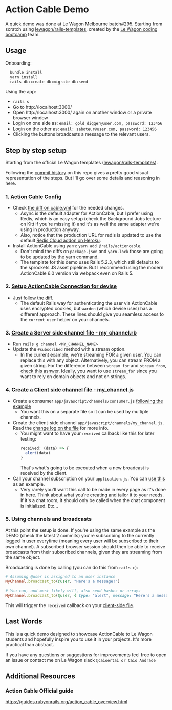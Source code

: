 # Action Cable Demo

A quick demo was done at Le Wagon Melbourne batch#295. Starting from scratch using [lewagon/rails-templates](https://github.com/lewagon/rails-templates), created by the [Le Wagon coding bootcamp](https://www.lewagon.com) team.

## Usage
Onboarding:
```bash
  bundle install
  yarn install
  rails db:create db:migrate db:seed
```
Using the app:
- `rails s`
- Go to http://localhost:3000/
- Open http://localhost:3000/ again on another window or a private browser window
- Login on one side as: `email: gold_digger@user.com, password: 123456`
- Login on the other as: `email: saboteur@user.com, password: 123456`
- Clicking the buttons broadcasts a message to the relevant users.

## Step by step setup
Starting from the official Le Wagon templates ([lewagon/rails-templates](https://github.com/lewagon/rails-templates)).

Following the [commit history](https://github.com/caioertai/action-cable-demo/commits/batch-295) on this repo gives a pretty good visual representation of the steps. But I'll go over some details and reasoning in here.

### 1. [Action Cable Config](https://github.com/caioertai/action-cable-demo/commit/0635d495191f610b87e9507b04fc65dac88178a8)
- Check [the diff on cable.yml](https://github.com/caioertai/action-cable-demo/commit/0635d495191f610b87e9507b04fc65dac88178a8#diff-28d817d42286743ad34416c4ae612dbf) for the needed changes.
  - Async is the default adapter for ActionCable, but I prefer using Redis, which is an easy setup (check the Background Jobs lecture on Kitt if you're missing it) and it's as well the same adapter we're using in production anyway.
  - Also, notice that the production URL for redis is updated to use the default [Redis Cloud addon on Heroku](https://elements.heroku.com/addons/rediscloud).
- Install ActionCable using yarn: `yarn add @rails/actioncable`.
  - Don't mind the diffs on `package.json` and `yarn.lock` those are going to be updated by the yarn command.
  - The template for this demo uses Rails 5.2.3, which still defaults to the sprockets JS asset pipeline. But I recommend using the modern ActionCable 6.0 version via webpack even on Rails 5.

### 2. [Setup ActionCable Connection for devise](https://github.com/caioertai/action-cable-demo/commit/e674162dd29f140fbdeb76b91a4897af0766ce73)
- Just [follow the diff](https://github.com/caioertai/action-cable-demo/commit/e674162dd29f140fbdeb76b91a4897af0766ce73#diff-915d99197df5caa102c51760df5a7029).
  - The default Rails way for authenticating the user via ActionCable uses encrypted cookies, but `warden` (which devise uses) has a different approach. These lines should give you seamless access to the `current_user` helper on your channels.

### 3. [Create a Server side channel file - my_channel.rb](https://github.com/caioertai/action-cable-demo/commit/d39fca60880f0160f55691c64d778ab66bd4cd4f)
- Run `rails g channel <MY_CHANNEL_NAME>`
- Update the `#subscribed` method with a stream option.
  - In the current example, we're streaming FOR a given user. You can replace this with any object. Alternatively, you can stream FROM a given string. For the difference between `stream_for` and `stream_from`, [check this asnwer](https://stackoverflow.com/questions/39002150/what-is-the-difference-between-stream-from-and-stream-for-in-actioncable). Ideally, you want to use `stream_for` since you want to rely on domain objects and not on strings.

### 4. [Create a Client side channel file - my_channel.js](https://github.com/caioertai/action-cable-demo/commit/a87aa4d071ca2d80584a89f6e7fbaf4b8eed1848)
- Create a consumer `app/javascript/channels/consumer.js` [following the example](https://github.com/caioertai/action-cable-demo/commit/a87aa4d071ca2d80584a89f6e7fbaf4b8eed1848#diff-30a69433d2c6c09d378710becb60d2de)
  - You want this on a separate file so it can be used by multiple channels.
- Create the client-side channel `app/javascript/channels/my_channel.js`. Read the [change log on the file](https://github.com/caioertai/action-cable-demo/commit/a87aa4d071ca2d80584a89f6e7fbaf4b8eed1848#diff-2e6ec126c0372a81d04053af6e862486) for more info.
  - You might want to have your `received` callback like this for later testing:
    ```javascript
    received: (data) => {
      alert(data)
    }
    ```
    That's what's going to be executed when a new broadcast is received by the client.
- Call your channel subscription on your `application.js`. You can [use this](https://github.com/caioertai/action-cable-demo/commit/a87aa4d071ca2d80584a89f6e7fbaf4b8eed1848#diff-c0a98e77a42efd669302853444d5c362) as an example.
  - Very rarely you'll want this call to be made in every page as it's done in here. Think about what you're creating and tailor it to your needs. If it's a chat room, it should only be called when the chat component is initialized. Etc...

### 5. Using channels and broadcasts
At this point the setup is done. If you're using the same example as the DEMO (check the latest 2 commits) you're subscribing to the currently logged in user everytime (meaning every user will be subscribed to their own channel). A subscribed browser session should then be able to receive broadcasts from their subscribed channels, given they are streaming from the same object.

Broadcasting is done by calling (you can do this from `rails c`):
```ruby
# Assuming @user is assigned to an user instance
MyChannel.broadcast_to(@user, "Here's a message!")

# You can, and most likely will, also send hashes or arrays
MyChannel.broadcast_to(@user, { type: "alert", message: "Here's a message!" }) # Curly braces for clarity. Avoid them.
```

This will trigger the `received` callback on your [client-side file](https://github.com/caioertai/action-cable-demo/commit/a87aa4d071ca2d80584a89f6e7fbaf4b8eed1848#diff-2e6ec126c0372a81d04053af6e862486).

## Last Words
This is a quick demo designed to showcase ActionCable to Le Wagon students and hopefully inspire you to use it in your projects. It's more practical than abstract.

If you have any questions or suggestions for improvements feel free to open an issue or contact me on Le Wagon slack `@caioertai or Caio Andrade`

## Additional Resources

### Action Cable Official guide
https://guides.rubyonrails.org/action_cable_overview.html
